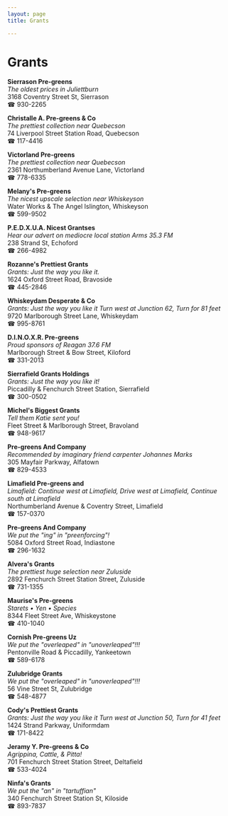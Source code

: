 ```yaml
---
layout: page 
title: Grants

---
```



# Grants


 **Sierrason Pre-greens**  
_The oldest prices in Juliettburn_  
3168 Coventry Street St, Sierrason  
☎ 930-2265

**Christalle A. Pre-greens & Co**  
_The prettiest collection near Quebecson_  
74 Liverpool Street Station Road, Quebecson  
☎ 117-4416

**Victorland Pre-greens**  
_The prettiest collection near Quebecson_  
2361 Northumberland Avenue Lane, Victorland  
☎ 778-6335

**Melany's Pre-greens**  
_The nicest upscale selection near Whiskeyson_  
Water Works & The Angel Islington, Whiskeyson  
☎ 599-9502

**P.E.D.X.U.A. Nicest Grantses**  
_Hear our advert on mediocre local station Arms 35.3 FM_  
238 Strand St, Echoford  
☎ 266-4982

**Rozanne's Prettiest Grants**  
_Grants: Just the way you like it._  
1624 Oxford Street Road, Bravoside  
☎ 445-2846

**Whiskeydam Desperate & Co**  
_Grants: Just the way you like it 
Turn west at Junction 62, Turn for 81 feet_  
9720 Marlborough Street Lane, Whiskeydam  
☎ 995-8761

**D.I.N.O.X.R. Pre-greens**  
_Proud sponsors of Reagan 37.6 FM_  
Marlborough Street & Bow Street, Kiloford  
☎ 331-2013

**Sierrafield Grants Holdings**  
_Grants: Just the way you like it!_  
Piccadilly & Fenchurch Street Station, Sierrafield  
☎ 300-0502

**Michel's Biggest Grants**  
_Tell them Katie sent you!_  
Fleet Street & Marlborough Street, Bravoland  
☎ 948-9617

**Pre-greens And Company**  
_Recommended by imaginary friend carpenter Johannes Marks_  
305 Mayfair Parkway, Alfatown  
☎ 829-4533

**Limafield Pre-greens and**  
_Limafield: Continue west at Limafield, Drive west at Limafield, Continue south at Limafield_  
Northumberland Avenue & Coventry Street, Limafield  
☎ 157-0370

**Pre-greens And Company**  
_We put the "ing" in "preenforcing"!_  
5084 Oxford Street Road, Indiastone  
☎ 296-1632

**Alvera's Grants**  
_The prettiest huge selection near Zuluside_  
2892 Fenchurch Street Station Street, Zuluside  
☎ 731-1355

**Maurise's Pre-greens**  
_Starets • Yen • Species_  
8344 Fleet Street Ave, Whiskeystone  
☎ 410-1040

**Cornish Pre-greens Uz**  
_We put the "overleaped" in "unoverleaped"!!!_  
Pentonville Road & Piccadilly, Yankeetown  
☎ 589-6178

**Zulubridge Grants**  
_We put the "overleaped" in "unoverleaped"!!!_  
56 Vine Street St, Zulubridge  
☎ 548-4877

**Cody's Prettiest Grants**  
_Grants: Just the way you like it 
Turn west at Junction 50, Turn for 41 feet_  
1424 Strand Parkway, Uniformdam  
☎ 171-8422

**Jeramy Y. Pre-greens & Co**  
_Agrippina, Cattle, & Pitta!_  
701 Fenchurch Street Station Street, Deltafield  
☎ 533-4024

**Ninfa's Grants**  
_We put the "an" in "tartuffian"_  
340 Fenchurch Street Station St, Kiloside  
☎ 893-7837

